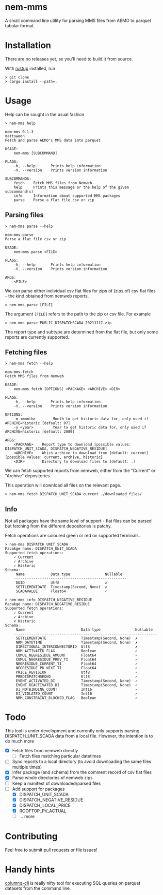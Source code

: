 # nem-mms

A small command line utility for parsing MMS files from AEMO
to parquet tabular format.

# Installation

There are no releases yet, so you'll need to build it from source.

With [rustup](https://www.rust-lang.org/tools/install) installed, run

```
> git clone
> cargo install --path=.
```

# Usage

Help can be sought in the usual fashion

```
> nem-mms help

nem-mms 0.1.3
mattswoon
Fetch and parse AEMO's MMS data into parquet

USAGE:
    nem-mms [SUBCOMMAND]

FLAGS:
    -h, --help       Prints help information
    -V, --version    Prints version information

SUBCOMMANDS:
    fetch    Fetch MMS files from Nemweb
    help     Prints this message or the help of the given subcommand(s)
    info     Information about supported MMS packages
    parse    Parse a flat file csv or zip
```

## Parsing files

```
> nem-mms parse --help

nem-mms-parse
Parse a flat file csv or zip

USAGE:
    nem-mms parse <FILE>

FLAGS:
    -h, --help       Prints help information
    -V, --version    Prints version information

ARGS:
    <FILE>
```
We can parse either individual csv flat files
for zips of (zips of) csv flat files - the kind obtained from nemweb reports.

```
> nem-mms parse [FILE]
```

The argument `[FILE]` refers to the path to the zip or csv file. For example

```
> nem-mms parse PUBLIC_DISPATCHSCADA_20211117.zip
```

The report type and subtype are determined from the flat file, but only some reports are currently
supported.

## Fetching files

```
> nem-mms fetch --help

nem-mms-fetch
Fetch MMS files from Nemweb

USAGE:
    nem-mms fetch [OPTIONS] <PACKAGE> <ARCHIVE> <DIR>

FLAGS:
    -h, --help       Prints help information
    -V, --version    Prints version information

OPTIONS:
    -m <month>        Month to get historic data for, only used if ARCHIVE=historic [default: 07]
    -y <year>         Year to get historic data for, only used if ARCHIVE=historic [default: 2009]

ARGS:
    <PACKAGE>    Report type to download [possible values: DISPATCH_UNIT_SCADA, DISPATCH_NEGATIVE_RESIDUE]
    <ARCHIVE>    Which archive to download from [default: current]  [possible values: current, archive, historic]
    <DIR>        Directory to download files to [default: .]
```

We can fetch supported reports from nemweb, either from the "Current" or "Archive"
depositories.

This operation will download all files on the relevant page.

```
> nem-mms fetch DISPATCH_UNIT_SCADA current ./downloaded_files/
```

## Info

Not all packages have the same level of support - flat files can be parsed
but fetching from the different depositories is patchy. 

Fetch operations are coloured green or red on supported terminals.

```
> nem-mms DISPATCH_UNIT_SCADA
Pacakge name: DISPATCH_UNIT_SCADA
Supported fetch operations:
    ✓ Current
    ✓ Archive
    ✓ Historic
Schema:
     Name            Data type                Nullable
    ----------------------------------------------------
     DUID            Utf8                     ✗
     SETTLEMENTDATE  Timestamp(Second, None)  ✗
     SCADAVALUE      Float64                  ✓
```

```
> nem-mms info DISPATCH_NEGATIVE_RESIDUE
Pacakge name: DISPATCH_NEGATIVE_RESIDUE
Supported fetch operations:
    ✓ Current
    ✓ Archive
    ✗ Historic
Schema:
     Name                          Data type                Nullable
    ------------------------------------------------------------------
     SETTLEMENTDATE                Timestamp(Second, None)  ✗
     NRM_DATETIME                  Timestamp(Second, None)  ✗
     DIRECTIONAL_INTERCONNECTORID  Utf8                     ✗
     NRM_ACTIVATED_FLAG            Boolean                  ✓
     CUMUL_NEGRESIDUE_AMOUNT       Float64                  ✓
     CUMUL_NEGRESIDUE_PREV_TI      Float64                  ✓
     NEGRESIDUE_CURRENT_TI         Float64                  ✓
     NEGRESIDUE_PD_NEXT_TI         Float64                  ✓
     PRICE_REVISION                Utf8                     ✓
     PREDISPATCHSEQNO              Utf8                     ✓
     EVENT_ACTIVATED_DI            Timestamp(Second, None)  ✓
     EVENT_DEACTIVATED_DI          Timestamp(Second, None)  ✓
     DI_NOTBINDING_COUNT           Int16                    ✓
     DI_VIOLATED_COUNT             Int16                    ✓
     NRM_CONSTRAINT_BLOCKED_FLAG   Boolean                  ✓
```

# Todo

This tool is under development and currently only supports parsing DISPATCH_UNIT_SCADA
data from a local file. However, the intention is to do much more

 - [x] Fetch files from nemweb directly
    - [ ] Fetch files matching particular datetimes
 - [ ] Sync reports to a local directory (to avoid downloading the same files multiple times)
 - [x] Infer package (and schema) from the comment record of csv flat files
 - [x] Parse whole directories of nemweb zips
 - [ ] Keep a manifest of downloaded/parsed files
 - [ ] Add support for packages
    - [x] DISPATCH_UNIT_SCADA
    - [x] DISPATCH_NEGATIVE_RESIDUE
    - [x] DISPATCH_LOCAL_PRICE
    - [x] ROOFTOP_PV_ACTUAL
    - [ ] ... more

# Contributing

Feel free to submit pull requests or file issues!

# Handy hints

[columnq-cli](https://github.com/roapi/roapi/tree/main/columnq-cli) is really
nifty tool for executing SQL queries on parquet datasets from the command line.
